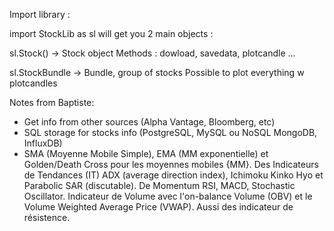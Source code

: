 Import library :

import StockLib as sl will get you 2 main objects :

sl.Stock() -> Stock object
Methods : dowload, savedata, plotcandle ...

sl.StockBundle -> Bundle, group of stocks
Possible to plot everything w plotcandles


Notes from Baptiste:
- Get info from other sources (Alpha Vantage, Bloomberg, etc)
- SQL storage for stocks info (PostgreSQL, MySQL ou NoSQL MongoDB, InfluxDB)
- SMA (Moyenne Mobile Simple), EMA (MM exponentielle) et Golden/Death Cross pour les moyennes mobiles {MM}. Des Indicateurs de Tendances (IT) ADX (average direction index), Ichimoku Kinko Hyo et Parabolic SAR (discutable). De Momentum RSI, MACD, Stochastic Oscillator. Indicateur de Volume avec l'on-balance Volume (OBV) et le Volume Weighted Average Price (VWAP). Aussi des indicateur de résistence.
